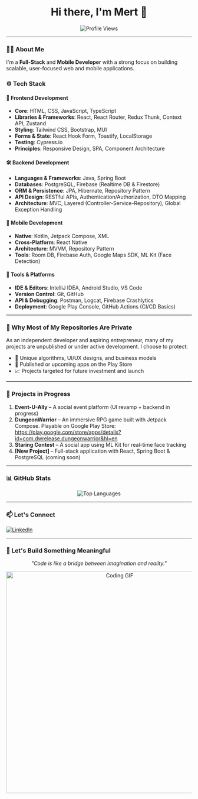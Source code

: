 <h1 align="center">Hi there, I'm Mert 👋</h1>

<p align="center">
  <img src="https://komarev.com/ghpvc/?username=mert-unl&label=Profile%20Views&color=0e75b6&style=flat" alt="Profile Views" />
</p>

---

### 👨‍💻 About Me  

I'm a **Full-Stack** and **Mobile Developer** with a strong focus on building scalable, user-focused web and mobile applications.

### ⚙️ Tech Stack  

#### 🧩 Frontend Development  
- **Core**: HTML, CSS, JavaScript, TypeScript  
- **Libraries & Frameworks**: React, React Router, Redux Thunk, Context API, Zustand  
- **Styling**: Tailwind CSS, Bootstrap, MUI
- **Forms & State**: React Hook Form, Toastify, LocalStorage  
- **Testing**: Cypress.io  
- **Principles**: Responsive Design, SPA, Component Architecture  

#### 🛠 Backend Development  
- **Languages & Frameworks**: Java, Spring Boot  
- **Databases**: PostgreSQL, Firebase (Realtime DB & Firestore)  
- **ORM & Persistence**: JPA, Hibernate, Repository Pattern  
- **API Design**: RESTful APIs, Authentication/Authorization, DTO Mapping  
- **Architecture**: MVC, Layered (Controller-Service-Repository), Global Exception Handling  

#### 📱 Mobile Development  
- **Native**: Kotlin, Jetpack Compose, XML  
- **Cross-Platform**: React Native  
- **Architecture**: MVVM, Repository Pattern  
- **Tools**: Room DB, Firebase Auth, Google Maps SDK, ML Kit (Face Detection)  

#### 🧰 Tools & Platforms  
- **IDE & Editors**: IntelliJ IDEA, Android Studio, VS Code  
- **Version Control**: Git, GitHub  
- **API & Debugging**: Postman, Logcat, Firebase Crashlytics  
- **Deployment**: Google Play Console, GitHub Actions (CI/CD Basics)  

---

### 📂 Why Most of My Repositories Are Private  

As an independent developer and aspiring entrepreneur, many of my projects are unpublished or under active development. I choose to protect:

- 🔐 Unique algorithms, UI/UX designs, and business models  
- 🚀 Published or upcoming apps on the Play Store  
- 📈 Projects targeted for future investment and launch  

---

### 💼 Projects in Progress  

1. **Event-U-Ally** – A social event platform (UI revamp + backend in progress)  
2. **DungeonWarrior** – An immersive RPG game built with Jetpack Compose. Playable on Google Play Store:  https://play.google.com/store/apps/details?id=com.dwrelease.dungeonwarrior&hl=en
3. **Staring Contest** – A social app using ML Kit for real-time face tracking  
4. **[New Project]** – Full-stack application with React, Spring Boot & PostgreSQL (coming soon)  

---

### 📊 GitHub Stats  

<p align="center">
  <img src="https://github-readme-stats.vercel.app/api/top-langs/?username=mert-unl&layout=compact&theme=default" alt="Top Languages" />
</p>

---

### 📫 Let's Connect  

[![LinkedIn](https://img.shields.io/badge/LinkedIn-%230077B5.svg?style=for-the-badge&logo=linkedin&logoColor=white)](https://www.linkedin.com/in/mert-%C3%BCnal/)

---

### 🚀 Let's Build Something Meaningful  

<p align="center"><em>"Code is like a bridge between imagination and reality."</em></p>

<p align="center">
  <img src="https://media.giphy.com/media/qgQUggAC3Pfv687qPC/giphy.gif" alt="Coding GIF" width="600" />
</p>
